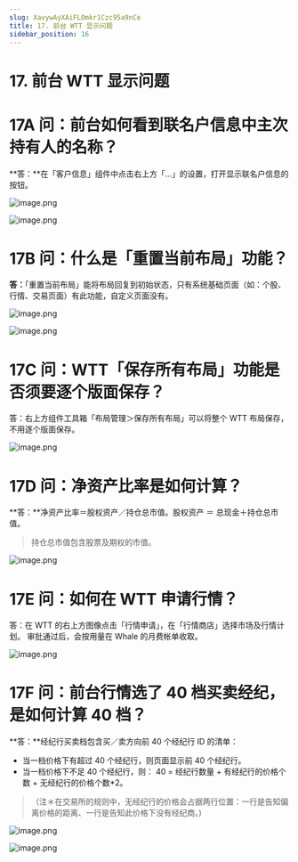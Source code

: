 ```yaml
---
slug: XavywAyXAiFLOmkr1Czc95a9nCe
title: 17. 前台 WTT 显示问题
sidebar_position: 16
---
```



# 17. 前台 WTT 显示问题


# 17A 问：前台如何看到联名户信息中主次持有人的名称？


**答：**在「客户信息」组件中点击右上方「...」的设置，打开显示联名户信息的按钮。


![image.png](/assets/543729b35e10a9623813831ae70fd989.png)


![image.png](/assets/ae3c93c5109aa36f3b366b230d6a8baa.png)


# 17B 问：什么是「重置当前布局」功能？


**答：**「重置当前布局」能将布局回复到初始状态，只有系统基础页面（如：个股、行情、交易页面）有此功能，自定义页面没有。


![image.png](/assets/c8ec41e1c8a791b4ffecdfa1df1606e1.png)


![image.png](/assets/3ae909ee98ce4a5d8c385ea14fd47790.png)


# 17C 问：WTT「保存所有布局」功能是否须要逐个版面保存？


答：右上方组件工具箱「布局管理＞保存所有布局」可以将整个 WTT 布局保存，不用逐个版面保存。


![image.png](/assets/a4675089adc4c9e89ed4d585f342037d.png)


# 17D 问：净资产比率是如何计算？


**答：**净资产比率＝股权资产／持仓总市值。股权资产 ＝ 总现金＋持仓总市值。

> 持仓总市值包含股票及期权的市值。

![image.png](/assets/14f54324fdbdc965e2497420fe155682.png)


# 17E 问：如何在 WTT 申请行情？


答：在 WTT 的右上方图像点击「行情申请」，在「行情商店」选择市场及行情计划。
审批通过后，会按用量在 Whale 的月费帐单收取。


![image.png](/assets/ca69f51489de994535a3bf13d51eb2f0.png)


# 17F 问：前台行情选了 40 档买卖经纪，是如何计算 40 档？


**答：**经纪行买卖档包含买／卖方向前 40 个经纪行 ID 的清单： 

- 当一档价格下有超过 40 个经纪行，则页面显示前 40 个经纪行。
- 当一档价格下不足 40 个经纪行，则： 40 = 经纪行数量 + 有经纪行的价格个数 + 无经纪行的价格个数*2。
> （注＊在交易所的规则中，无经纪行的价格会占据两行位置：一行是告知偏离价格的距离、一行是告知此价格下没有经纪商。)

![image.png](/assets/6e05866c481a2254a0a04d7e2c6d8ea5.png)


![image.png](/assets/46cfd01d9aae74b0797da90fb7c0c87b.png)

